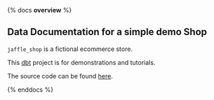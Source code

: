 {% docs __overview__ %}

## Data Documentation for a simple demo Shop

`jaffle_shop` is a fictional ecommerce store.

This [dbt](https://www.getdbt.com/) project is for demonstrations and tutorials.

The source code can be found [here](https://github.com/clrcrl/jaffle_shop).

{% enddocs %}
